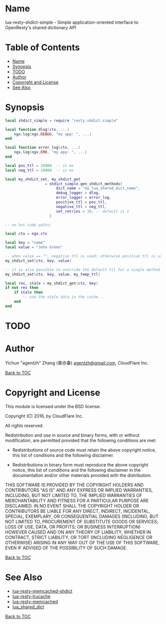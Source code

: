 Name
====

lua-resty-shdict-simple - Simple application-oriented interface to OpenResty's shared dictionary API

Table of Contents
=================

* [Name](#name)
* [Synopsis](#synopsis)
* [TODO](#todo)
* [Author](#author)
* [Copyright and License](#copyright-and-license)
* [See Also](#see-also)

Synopsis
========

```lua
local shdict_simple = require "resty.shdict.simple"

local function dlog(ctx, ...)
    ngx.log(ngx.DEBUG, "my app: ", ...)
end

local function error_log(ctx, ...)
    ngx.log(ngx.ERR, "my app: ", ...)
end

local pos_ttl = 20000  -- in ms
local neg_ttl = 10000  -- in ms

local my_shdict_set, my_shdict_get
                  = shdict_simple.gen_shdict_methods{
                       dict_name = "my_lua_shared_dict_name",
                       debug_logger = dlog,
                       error_logger = error_log,
                       positive_ttl = pos_ttl,
                       negative_ttl = neg_ttl,
                       set_retries = 10, -- default is 1
                    }

-- on hot code paths:

local ctx = ngx.ctx

local key = "name"
local value = "John Green"

-- when value == "", negative ttl is used; otherwise positive ttl is used.
my_shdict_set(ctx, key, value)

-- it is also possible to override the default ttl for a single method call:
my_shdict_set(ctx, key, value, my_temp_ttl)

local res, stale = my_shdict_get(ctx, key)
if not res then
    if stale then
        -- use the stale data in the cache...
    end
end
```

TODO
====


Author
======

Yichun "agentzh" Zhang (章亦春) <agentzh@gmail.com>, CloudFlare Inc.

[Back to TOC](#table-of-contents)

Copyright and License
=====================

This module is licensed under the BSD license.

Copyright (C) 2016, by CloudFlare Inc.

All rights reserved.

Redistribution and use in source and binary forms, with or without modification, are permitted provided that the following conditions are met:

* Redistributions of source code must retain the above copyright notice, this list of conditions and the following disclaimer.

* Redistributions in binary form must reproduce the above copyright notice, this list of conditions and the following disclaimer in the documentation and/or other materials provided with the distribution.

THIS SOFTWARE IS PROVIDED BY THE COPYRIGHT HOLDERS AND CONTRIBUTORS "AS IS" AND ANY EXPRESS OR IMPLIED WARRANTIES, INCLUDING, BUT NOT LIMITED TO, THE IMPLIED WARRANTIES OF MERCHANTABILITY AND FITNESS FOR A PARTICULAR PURPOSE ARE DISCLAIMED. IN NO EVENT SHALL THE COPYRIGHT HOLDER OR CONTRIBUTORS BE LIABLE FOR ANY DIRECT, INDIRECT, INCIDENTAL, SPECIAL, EXEMPLARY, OR CONSEQUENTIAL DAMAGES (INCLUDING, BUT NOT LIMITED TO, PROCUREMENT OF SUBSTITUTE GOODS OR SERVICES; LOSS OF USE, DATA, OR PROFITS; OR BUSINESS INTERRUPTION) HOWEVER CAUSED AND ON ANY THEORY OF LIABILITY, WHETHER IN CONTRACT, STRICT LIABILITY, OR TORT (INCLUDING NEGLIGENCE OR OTHERWISE) ARISING IN ANY WAY OUT OF THE USE OF THIS SOFTWARE, EVEN IF ADVISED OF THE POSSIBILITY OF SUCH DAMAGE.

[Back to TOC](#table-of-contents)

See Also
========

* [lua-resty-memcached-shdict](https://github.com/openresty/lua-resty-memcached-shdict)
* [lua-resty-lrucache](https://github.com/openresty/lua-resty-lrucache)
* [lua-resty-memcached](https://github.com/openresty/lua-resty-memcached)
* [lua_shared_dict](https://github.com/openresty/lua-nginx-module#lua_shared_dict)

[Back to TOC](#table-of-contents)

